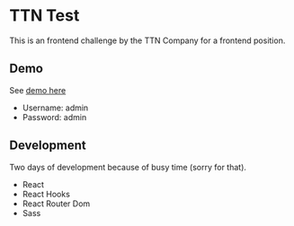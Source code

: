 # TTN Test

This is an frontend challenge by the TTN Company for a frontend position.

## Demo
See [demo here](ttn-test.netlify.app)
- Username: admin
- Password: admin

## Development
Two days of development because of busy time (sorry for that).
- React
- React Hooks
- React Router Dom
- Sass

